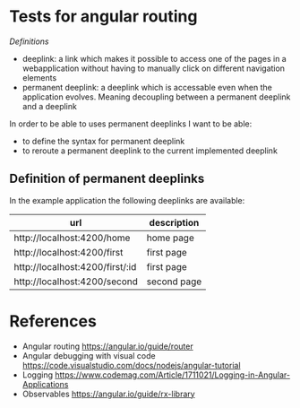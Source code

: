 # Tests for angular routing
*Definitions*
- deeplink: a link which makes it possible to access one of the pages in a webapplication without having to manually click on different navigation elements
- permanent deeplink: a deeplink which is accessable even when the application evolves. Meaning decoupling between a permanent deeplink and a deeplink
  
In order to be able to uses permanent deeplinks I want to be able:
- to define the syntax for permanent deeplink
- to reroute a permanent deeplink to the current implemented deeplink

## Definition of permanent deeplinks
In the example application the following deeplinks are available:

| url                              | description   |
|----------------------------------|---------------|
| http://localhost:4200/home       | home page     |
| http://localhost:4200/first      | first page    |
| http://localhost:4200/first/:id  | first page    |
| http://localhost:4200/second     | second page   |

# References
* Angular routing https://angular.io/guide/router
* Angular debugging with visual code https://code.visualstudio.com/docs/nodejs/angular-tutorial
* Logging https://www.codemag.com/Article/1711021/Logging-in-Angular-Applications 
* Observables https://angular.io/guide/rx-library 